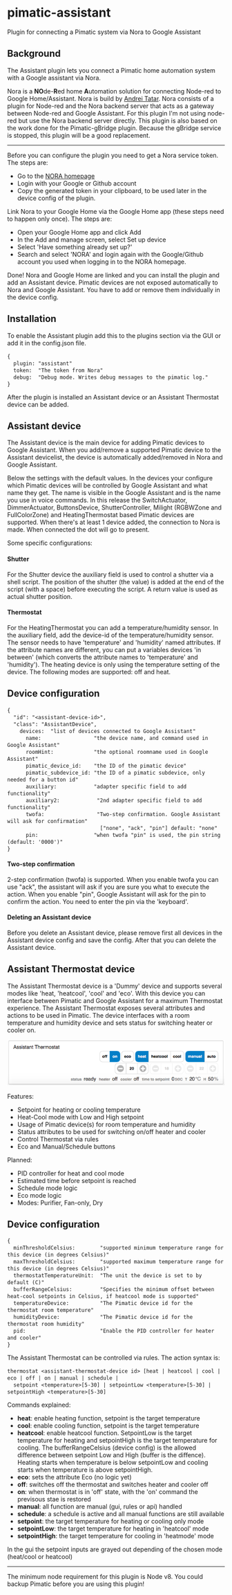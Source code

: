# pimatic-assistant
Plugin for connecting a Pimatic system via Nora to Google Assistant

Background
-------
The Assistant plugin lets you connect a Pimatic home automation system with a Google assistant via Nora.


Nora is a **NO**de-**R**ed home **A**utomation solution for connecting Node-red to Google Home/Assistant. Nora is build by [Andrei Tatar](https://github.com/andrei-tatar). Nora consists of a plugin for Node-red and the Nora backend server that acts as a gateway between Node-red and Google Assistant.
For this plugin I'm not using node-red but use the Nora backend server directly.
This plugin is also based on the work done for the Pimatic-gBridge plugin. Because the gBridge service is stopped, this plugin will be a good replacement.

------

Before you can configure the plugin you need to get a Nora service token. The steps are:

- Go to the [NORA homepage](https://node-red-google-home.herokuapp.com/)
- Login with your Google or Github account
- Copy the generated token in your clipboard, to be used later in the device config of the plugin.

Link Nora to your Google Home via the Google Home app (these steps need to happen only once).
The steps are:
- Open your Google Home app and click Add
- In the Add and manage screen, select Set up device
- Select 'Have something already set up?'
- Search and select 'NORA' and login again with the Google/Github account you used when logging in to the NORA homepage.

Done! Nora and Google Home are linked and you can install the plugin and add an Assistant device.
Pimatic devices are not exposed automatically to Nora and Google Assistant. You have to add or remove them individually in the device config.


Installation
------------
To enable the Assistant plugin add this to the plugins section via the GUI or add it in the config.json file.

```
{
  plugin: "assistant"
  token:  "The token from Nora"
  debug:  "Debug mode. Writes debug messages to the pimatic log."
}
```

After the plugin is installed an Assistant device or an Assistant Thermostat device can be added.

Assistant device
-----------------
The Assistant device is the main device for adding Pimatic devices to Google Assistant. When you add/remove a supported Pimatic device to the Assistant devicelist, the device is automatically added/removed in Nora and Google Assistant.

Below the settings with the default values. In the devices your configure which Pimatic devices will be controlled by Google Assistant and what name they get. The name is visible in the Google Assistant and is the name you use in voice commands.
In this release the SwitchActuator, DimmerActuator, ButtonsDevice, ShutterController, Milight (RGBWZone and FullColorZone) and HeatingThermostat based Pimatic devices are supported.
When there's at least 1 device added, the connection to Nora is made. When connected the dot will go to present.

Some specific configurations:
#### Shutter
For the Shutter device the auxiliary field is used to control a shutter via a shell script. The position of the shutter (the value) is added at the end of the script (with a space) before executing the script. A return value is used as actual shutter position.

#### Thermostat
For the HeatingThermostat you can add a temperature/humidity sensor. In the auxiliary field, add the device-id of the temperature/humidity sensor. The sensor needs to have 'temperature' and 'humidity' named attributes. If the attribute names are different, you can put a variables devices 'in between' (which converts the attribute names to 'temperature' and 'humidity').
The heating device is only using the temperature setting of the device.
The following modes are supported: off and heat.


Device configuration
-----------------

```
{
  "id": "<assistant-device-id>",
  "class": "AssistantDevice",
    devices:  "list of devices connected to Google Assistant"
      name:                 "the device name, and command used in Google Assistant"
      roomHint:             "the optional roomname used in Google Assistant"
      pimatic_device_id:    "the ID of the pimatic device"
      pimatic_subdevice_id: "the ID of a pimatic subdevice, only needed for a button id"
      auxiliary:            "adapter specific field to add functionality"
      auxiliary2:            "2nd adapter specific field to add functionality"
      twofa:                 "Two-step confirmation. Google Assistant will ask for confirmation"
                              ["none", "ack", "pin"] default: "none"
      pin:                  "when twofa "pin" is used, the pin string (default: '0000')"
}
```
#### Two-step confirmation
2-step confirmation (twofa) is supported. When you enable twofa you can use "ack", the assistant will ask if you are sure you what to execute the action. When you enable "pin", Google Assistant will ask for the pin to confirm the action. You need to enter the pin via the 'keyboard'.

#### Deleting an Assistant device
Before you delete an Assistant device, please remove first all devices in the Assistant device config and save the config. After that you can delete the Assistant device.

Assistant Thermostat device
-----------------

The Assistant Thermostat device is a 'Dummy' device and supports several modes like 'heat, 'heatcool', 'cool' and 'eco'. With this device you can interface between Pimatic and Google Assistant for a maximum Thermostat experience. The Assistant Thermostat exposes several attributes and actions to be used in Pimatic.
The device interfaces with a room temperature and humidity device and sets status for switching heater or cooler on.

![device](https://github.com/bertreb/pimatic-assistant/blob/master/ui.png?raw=true)

Features:
- Setpoint for heating or cooling temperature
- Heat-Cool mode with Low and High setpoint
- Usage of Pimatic device(s) for room temperature and humidity
- Status attributes to be used for switching on/off heater and cooler
- Control Thermostat via rules
- Eco and Manual/Schedule buttons

Planned:
- PID controller for heat and cool mode
- Estimated time before setpoint is reached
- Schedule mode logic
- Eco mode logic
- Modes: Purifier, Fan-only, Dry


Device configuration
-----------------

```
{
  minThresholdCelsius:        "supported minimum temperature range for this device (in degrees Celsius)"
  maxThresholdCelsius:        "supported maximum temperature range for this device (in degrees Celsius)"
  thermostatTemperatureUnit:  "The unit the device is set to by default (C)"
  bufferRangeCelsius:         "Specifies the minimum offset between heat-cool setpoints in Celsius, if heatcool mode is supported"
  temperatureDevice:          "The Pimatic device id for the thermostat room temperature"
  humidityDevice:             "The Pimatic device id for the thermostat room humidity"
  pid:                        "Enable the PID controller for heater and cooler"
}
```

The Assistant Thermostat can be controlled via rules. The action syntax is:

```
thermostat <assistant-thermostat-device id> [heat | heatcool | cool | eco | off | on | manual | schedule |
  setpoint <temperature>[5-30] | setpointLow <temperature>[5-30] | setpointHigh <temperature>[5-30]
```
Commands explained:

- **heat**: enable heating function, setpoint is the target temperature
- **cool**: enable cooling function, setpoint is the target temperature
- **heatcool**: enable heatcool function. SetpointLow is the target temperature for heating and setpointHigh is the target temperature for cooling. The bufferRangeCelsius (device config) is the allowed difference between setpoint Low and High (buffer is the diffence). Heating starts when temperature is below setpointLow and cooling starts when temperature is above setpointHigh.
- **eco**: sets the attribute Eco (no logic yet)
- **off**: switches off the thermostat and switches heater and cooler off
- **on**: when thermostat is in 'off' state, with the 'on' command the previsous stae is restored
- **manual**: all function are manual (gui, rules or api) handled
- **schedule**: a schedule is active and all manual functions are still available
- **setpoint**: the target temperature for heating or cooling only mode
- **setpointLow**: the target temperature for heating in 'heatcool' mode
- **setpointHigh**: the target temperature for cooling in 'heatmode' mode

In the gui the setpoint inputs are grayed out depending of the chosen mode (heat/cool or heatcool)

-----------------

The minimum node requirement for this plugin is Node v8. You could backup Pimatic before you are using this plugin!
